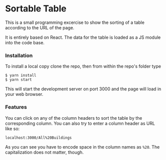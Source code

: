 # Sortable Table

This is a small programming excercise to show the sorting of a table according
to the URL of the page.

It is entirely based on React. The data for the table is loaded as a JS module
into the code base. 

### Installation

To install a local copy clone the repo, then from within the repo's folder type

```
$ yarn install
$ yarn start
```

This will start the development server on port 3000 and the page will load in your web browser.


### Features

You can click on any of the column headers to sort the table by the
corresponding column. You can also try to enter a column header as URL like so:

```
localhost:3000/All%20Buildings
```

As you can see you have to encode space in the column names as `%20`. The capitalization does not matter, though.

 
